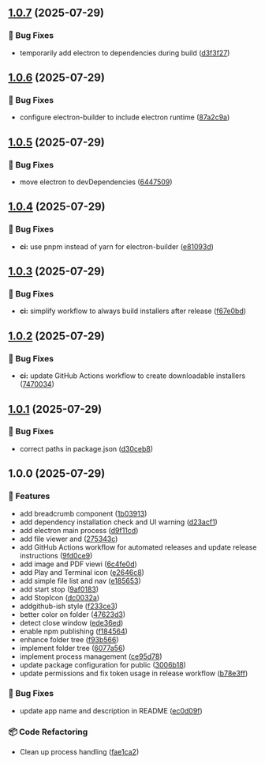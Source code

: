 ## [1.0.7](https://github.com/letanure/electron-dev-runner/compare/v1.0.6...v1.0.7) (2025-07-29)

### 🐛 Bug Fixes

* temporarily add electron to dependencies during build ([d3f3f27](https://github.com/letanure/electron-dev-runner/commit/d3f3f27532985efc0fa90c7fb7314b61dc986839))

## [1.0.6](https://github.com/letanure/electron-dev-runner/compare/v1.0.5...v1.0.6) (2025-07-29)

### 🐛 Bug Fixes

* configure electron-builder to include electron runtime ([87a2c9a](https://github.com/letanure/electron-dev-runner/commit/87a2c9a038aec586d1dbc34844b66f833cbbb15d))

## [1.0.5](https://github.com/letanure/electron-dev-runner/compare/v1.0.4...v1.0.5) (2025-07-29)

### 🐛 Bug Fixes

* move electron to devDependencies ([6447509](https://github.com/letanure/electron-dev-runner/commit/6447509c0a5d6c3117431e6443d3e28241a594c9))

## [1.0.4](https://github.com/letanure/electron-dev-runner/compare/v1.0.3...v1.0.4) (2025-07-29)

### 🐛 Bug Fixes

* **ci:** use pnpm instead of yarn for electron-builder ([e81093d](https://github.com/letanure/electron-dev-runner/commit/e81093dbc0fb6366086dc778c9d8ee4de650787e))

## [1.0.3](https://github.com/letanure/electron-dev-runner/compare/v1.0.2...v1.0.3) (2025-07-29)

### 🐛 Bug Fixes

* **ci:** simplify workflow to always build installers after release ([f67e0bd](https://github.com/letanure/electron-dev-runner/commit/f67e0bd1c9d8ca9aa6d2f5d7840b290e72275af0))

## [1.0.2](https://github.com/letanure/electron-dev-runner/compare/v1.0.1...v1.0.2) (2025-07-29)

### 🐛 Bug Fixes

* **ci:** update GitHub Actions workflow to create downloadable installers ([7470034](https://github.com/letanure/electron-dev-runner/commit/7470034f2b6140ecf0283551abd7a8be19da9f47))

## [1.0.1](https://github.com/letanure/electron-dev-runner/compare/v1.0.0...v1.0.1) (2025-07-29)

### 🐛 Bug Fixes

* correct paths in package.json ([d30ceb8](https://github.com/letanure/electron-dev-runner/commit/d30ceb87457d425d5e2f1762cc112c2325ec7e09))

## 1.0.0 (2025-07-29)

### 🚀 Features

* add breadcrumb component ([1b03913](https://github.com/letanure/electron-dev-runner/commit/1b039135cf29908641d15254bf77cdd045e5f24a))
* add dependency installation check and UI warning ([d23acf1](https://github.com/letanure/electron-dev-runner/commit/d23acf186d99692ab1373d5a32780ace4983305f))
* add electron main process ([d9f11cd](https://github.com/letanure/electron-dev-runner/commit/d9f11cd59dbaf40ccd7979c13ae21d475e38df85))
* add file viewer and ([275343c](https://github.com/letanure/electron-dev-runner/commit/275343cb98eb522bff440b8e23e95264a16ee504))
* add GitHub Actions workflow for automated releases and update release instructions ([9fd0ce9](https://github.com/letanure/electron-dev-runner/commit/9fd0ce9b4c3043e77201cd07fb02e858a29ff745))
* add image and PDF viewi ([6c4fe0d](https://github.com/letanure/electron-dev-runner/commit/6c4fe0d67b9e2f124d69e01d941e33a75e85e1cb))
* add Play and Terminal icon ([e2646c8](https://github.com/letanure/electron-dev-runner/commit/e2646c808a2940b442ea3c42147e6553a4b81174))
* add simple file list and nav ([e185653](https://github.com/letanure/electron-dev-runner/commit/e185653ad637f110bb3d412d5460854621983045))
* add start stop ([9af0183](https://github.com/letanure/electron-dev-runner/commit/9af01838a46ac3563ba34deaeadfc7fa7497142b))
* add StopIcon ([dc0032a](https://github.com/letanure/electron-dev-runner/commit/dc0032a539cc766fe003f0c9b74e2c2a8bfb4b72))
* addgithub-ish style ([f233ce3](https://github.com/letanure/electron-dev-runner/commit/f233ce3861323a76b9bddb35af3c924015c03c11))
* better color on folder ([47623d3](https://github.com/letanure/electron-dev-runner/commit/47623d3833d62e147cdd29adc222072c1477c6db))
* detect close window ([ede36ed](https://github.com/letanure/electron-dev-runner/commit/ede36ed22c7da5d04e78a0041a48cebef76f30b0))
* enable npm publishing ([f184564](https://github.com/letanure/electron-dev-runner/commit/f1845640aa574023e10ccc37c46186b3b68de152))
* enhance folder tree ([f93b566](https://github.com/letanure/electron-dev-runner/commit/f93b566036ec9c691d4188d3efd93df514c22429))
* implement folder tree ([6077a56](https://github.com/letanure/electron-dev-runner/commit/6077a56986364a59777088b62d17c7de9ee3de90))
* implement process management ([ce95d78](https://github.com/letanure/electron-dev-runner/commit/ce95d786ebf3b1cae3deee67cb82a3f75cd2779e))
* update package configuration for public ([3006b18](https://github.com/letanure/electron-dev-runner/commit/3006b18dd3ffa00f5bb9c0d57838d3bf2e227266))
* update permissions and fix token usage in release workflow ([b78e3ff](https://github.com/letanure/electron-dev-runner/commit/b78e3fff61abbb4f2aae2cabc660759997bd942e))

### 🐛 Bug Fixes

* update app name and description in README ([ec0d09f](https://github.com/letanure/electron-dev-runner/commit/ec0d09fc857669b9924847990789be44fb7099e9))

### 📦 Code Refactoring

* Clean up process handling ([fae1ca2](https://github.com/letanure/electron-dev-runner/commit/fae1ca214ce8327b82befc6f627d1cf5bc72bbbe))
